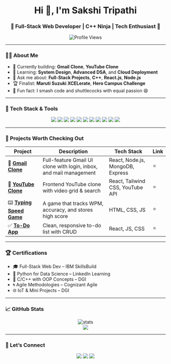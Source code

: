 <h1 align="center">Hi 👋, I'm Sakshi Tripathi</h1>
<h3 align="center">🚀 Full-Stack Web Developer | C++ Ninja | Tech Enthusiast 🚀</h3>

<p align="center">
  <img src="https://komarev.com/ghpvc/?username=SakshiTripathi680&label=Profile%20views&color=0e75b6&style=flat" alt="Profile Views" />
</p>

---

### 👩‍💻 About Me

- 🔭 Currently building: **Gmail Clone**, **YouTube Clone**
- 🌱 Learning: **System Design**, **Advanced DSA**, and **Cloud Deployment**
- 💬 Ask me about: **Full-Stack Projects**, **C++**, **React.js**, **Node.js**
- 🏆 Finalist: **Maruti Suzuki XCELerate**, **Hero Campus Challenge**
- 🏸 Fun fact: I smash code and shuttlecocks with equal passion 😄

---

### 🚀 Tech Stack & Tools

<p align="center">
  <img src="https://img.shields.io/badge/C++-00599C?style=for-the-badge&logo=c%2B%2B&logoColor=white"/>
  <img src="https://img.shields.io/badge/Python-FFD43B?style=for-the-badge&logo=python&logoColor=blue"/>
  <img src="https://img.shields.io/badge/JavaScript-F7DF1E?style=for-the-badge&logo=javascript&logoColor=black"/>
  <img src="https://img.shields.io/badge/React-20232A?style=for-the-badge&logo=react&logoColor=61DAFB"/>
  <img src="https://img.shields.io/badge/Node.js-339933?style=for-the-badge&logo=nodedotjs&logoColor=white"/>
  <img src="https://img.shields.io/badge/Express.js-000000?style=for-the-badge&logo=express&logoColor=white"/>
  <img src="https://img.shields.io/badge/MongoDB-4EA94B?style=for-the-badge&logo=mongodb&logoColor=white"/>
  <img src="https://img.shields.io/badge/TailwindCSS-38B2AC?style=for-the-badge&logo=tailwind-css&logoColor=white"/>
  <img src="https://img.shields.io/badge/GitHub-181717?style=for-the-badge&logo=github&logoColor=white"/>
  <img src="https://img.shields.io/badge/postman-orange?style=for-the-badge&logo=postman&logoColor=white"/>
  <img src="https://img.shields.io/badge/mysql-blue?style=for-the-badge&logo=mysql&logoColor=white"/>
</p>

---

### 🧩 Projects Worth Checking Out

| Project | Description | Tech Stack | Link |
|--------|-------------|------------|------|
| 📧 **[Gmail Clone](https://github.com/SakshiTripathi680/gmail-clone)** | Full-feature Gmail UI clone with login, inbox, and mail management | React, Node.js, MongoDB, Express | ⭐ |
| 🎥 **[YouTube Clone](https://github.com/SakshiTripathi680/youtube-clone)** | Frontend YouTube clone with video grid & search | React, Tailwind CSS, YouTube API | ⭐ |
| ⌨️ **[Typing Speed Game](https://github.com/SakshiTripathi680/Typing-Speed-Game)** | A game that tracks WPM, accuracy, and stores high score | HTML, CSS, JS | ⭐ |
| ✅ **[To-Do App](https://github.com/SakshiTripathi680/todo-app)** | Clean, responsive to-do list with CRUD | React, JS, CSS | ⭐ |

---

### 🏆 Certifications

- 🎓 Full-Stack Web Dev – IBM SkillsBuild  
- 🐍 Python for Data Science – LinkedIn Learning  
- 📘 C/C++ with OOP Concepts – DGI  
- 🌀 Agile Methodologies – Cognizant Agile  
- 🌐 IoT & Mini Projects – DGI

---

### 📈 GitHub Stats

<p align="center">
  <img src="https://github-readme-stats.vercel.app/api?username=SakshiTripathi680&show_icons=true&theme=radical" alt="stats" />
  <br />
  <img src="https://github-readme-streak-stats.herokuapp.com/?user=SakshiTripathi680&theme=radical" />
</p>

---

### 🔗 Let’s Connect

<p align="center">
  <a href="mailto:sakshitripathi680@gmail.com"><img src="https://img.shields.io/badge/Gmail-D14836?style=for-the-badge&logo=gmail&logoColor=white"/></a>
  <a href="https://www.linkedin.com/in/sakshi-tripathi-523a01212/"><img src="https://img.shields.io/badge/LinkedIn-0A66C2?style=for-the-badge&logo=linkedin&logoColor=white"/></a>
  <a href="https://github.com/SakshiTripathi680"><img src="https://img.shields.io/badge/GitHub-000000?style=for-the-badge&logo=github&logoColor=white"/></a>
</p>
